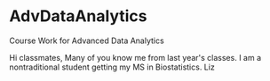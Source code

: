 # AdvDataAnalytics
Course Work for Advanced Data Analytics

Hi classmates,
Many of you know me from last year's classes.  I am a nontraditional student getting my MS in Biostatistics.
Liz
